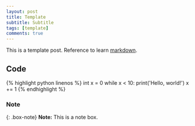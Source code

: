 ```yaml
---
layout: post
title: Template
subtitle: Subtitle
tags: [template]
comments: true
---
```


This is a template post. Reference to learn [markdown](https://markdowntutorial.com/).

## Code

{% highlight python linenos %}
int x = 0
while x < 10:
    print('Hello, world!')
    x += 1
{% endhighlight %}

### Note

{: .box-note}
**Note:** This is a note box.